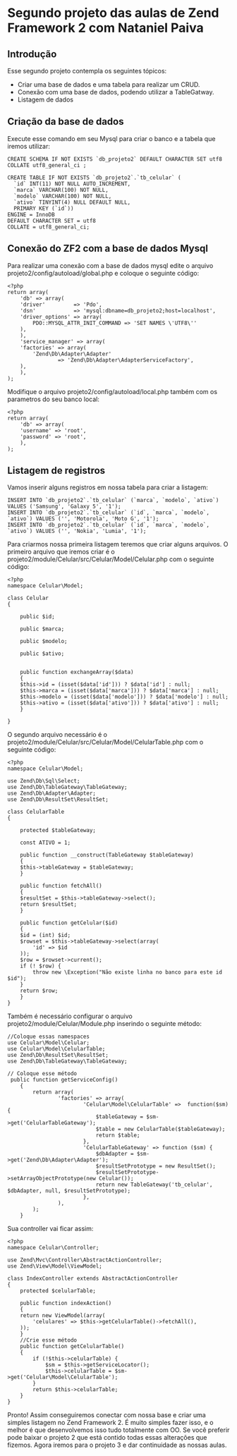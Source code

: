 Segundo projeto das aulas de Zend Framework 2 com Nataniel Paiva
=======================

Introdução
------------

Esse segundo projeto contempla os seguintes tópicos:

* Criar uma base de dados e uma tabela para realizar um CRUD.
* Conexão com uma base de dados, podendo utilizar a TableGatway.
* Listagem de dados



Criação da base de dados
--------------------------

Execute esse comando em seu Mysql para criar o banco e a tabela que iremos utilizar:

	CREATE SCHEMA IF NOT EXISTS `db_projeto2` DEFAULT CHARACTER SET utf8 COLLATE utf8_general_ci ;

	CREATE TABLE IF NOT EXISTS `db_projeto2`.`tb_celular` (
	  `id` INT(11) NOT NULL AUTO_INCREMENT,
	  `marca` VARCHAR(100) NOT NULL,
	  `modelo` VARCHAR(100) NOT NULL,
	  `ativo` TINYINT(4) NULL DEFAULT NULL,
	  PRIMARY KEY (`id`))
	ENGINE = InnoDB
	DEFAULT CHARACTER SET = utf8
	COLLATE = utf8_general_ci;

Conexão do ZF2 com a base de dados Mysql
------------------------------------------

Para realizar uma conexão com a base de dados mysql edite o arquivo projeto2/config/autoload/global.php e coloque o seguinte código:
	
	<?php
	return array(
	    'db' => array(
		'driver'         => 'Pdo',
		'dsn'            => 'mysql:dbname=db_projeto2;host=localhost',
		'driver_options' => array(
		    PDO::MYSQL_ATTR_INIT_COMMAND => 'SET NAMES \'UTF8\''
		),
	    ),
	    'service_manager' => array(
		'factories' => array(
		    'Zend\Db\Adapter\Adapter'
		            => 'Zend\Db\Adapter\AdapterServiceFactory',
		),
	    ),
	);

Modifique o arquivo projeto2/config/autoload/local.php também com os parametros do seu banco local:

	<?php
	return array(
	    'db' => array(
		'username' => 'root',
		'password' => 'root',
	    ),
	);

Listagem de registros
------------------------------------------

Vamos inserir alguns registros em nossa tabela para criar a listagem:

	INSERT INTO `db_projeto2`.`tb_celular` (`marca`, `modelo`, `ativo`) VALUES ('Samsung', 'Galaxy 5', '1');
	INSERT INTO `db_projeto2`.`tb_celular` (`id`, `marca`, `modelo`, `ativo`) VALUES ('', 'Motorola', 'Moto G', '1');
	INSERT INTO `db_projeto2`.`tb_celular` (`id`, `marca`, `modelo`, `ativo`) VALUES ('', 'Nokia', 'Lumia', '1');


Para criarmos nossa primeira listagem teremos que criar alguns arquivos.
O primeiro arquivo que iremos criar é o projeto2/module/Celular/src/Celular/Model/Celular.php com o seguinte código:

	<?php
	namespace Celular\Model;

	class Celular
	{

	    public $id;

	    public $marca;

	    public $modelo;

	    public $ativo;


	    public function exchangeArray($data)
	    {
		$this->id = (isset($data['id'])) ? $data['id'] : null;
		$this->marca = (isset($data['marca'])) ? $data['marca'] : null;
		$this->modelo = (isset($data['modelo'])) ? $data['modelo'] : null;
		$this->ativo = (isset($data['ativo'])) ? $data['ativo'] : null;
	    }

	}

O segundo arquivo necessário é o projeto2/module/Celular/src/Celular/Model/CelularTable.php com o seguinte código:

	<?php
	namespace Celular\Model;

	use Zend\Db\Sql\Select;
	use Zend\Db\TableGateway\TableGateway;
	use Zend\Db\Adapter\Adapter;
	use Zend\Db\ResultSet\ResultSet;

	class CelularTable
	{

	    protected $tableGateway;

	    const ATIVO = 1;

	    public function __construct(TableGateway $tableGateway)
	    {
		$this->tableGateway = $tableGateway;
	    }

	    public function fetchAll()
	    {
		$resultSet = $this->tableGateway->select();
		return $resultSet;
	    }

	    public function getCelular($id)
	    {
		$id = (int) $id;
		$rowset = $this->tableGateway->select(array(
		    'id' => $id
		));
		$row = $rowset->current();
		if (! $row) {
		    throw new \Exception("Não existe linha no banco para este id $id");
		}
		return $row;
	    }
	}

Também é necessário configurar o arquivo projeto2/module/Celular/Module.php inserindo o seguinte método:

	//Coloque essas namespaces
	use Celular\Model\Celular;
	use Celular\Model\CelularTable;
	use Zend\Db\ResultSet\ResultSet;
	use Zend\Db\TableGateway\TableGateway;

	// Coloque esse método
	 public function getServiceConfig()
	    {
	    	return array(
	    			'factories' => array(
	    					'Celular\Model\CelularTable' =>  function($sm) {
	    						$tableGateway = $sm->get('CelularTableGateway');
	    						$table = new CelularTable($tableGateway);
	    						return $table;
	    					},
	    					'CelularTableGateway' => function ($sm) {
	    						$dbAdapter = $sm->get('Zend\Db\Adapter\Adapter');
	    						$resultSetPrototype = new ResultSet();
	    						$resultSetPrototype->setArrayObjectPrototype(new Celular());
	    						return new TableGateway('tb_celular', $dbAdapter, null, $resultSetPrototype);
	    					},
	    			),
	    	);
	    }


Sua controller vai ficar assim:

	<?php
	namespace Celular\Controller;

	use Zend\Mvc\Controller\AbstractActionController;
	use Zend\View\Model\ViewModel;

	class IndexController extends AbstractActionController
	{
	    protected $celularTable;
	    
	    public function indexAction()
	    {
		return new ViewModel(array(
		    'celulares' => $this->getCelularTable()->fetchAll(),
		));
	    }
	    //Crie esse método
	    public function getCelularTable()
	    {
	    	if (!$this->celularTable) {
	    		$sm = $this->getServiceLocator();
	    		$this->celularTable = $sm->get('Celular\Model\CelularTable');
	    	}
	    	return $this->celularTable;
	    }
	}


Pronto! Assim conseguiremos conectar com nossa base e criar uma simples listagem no Zend Framework 2.
É muito simples fazer isso, e o melhor é que desenvolvemos isso tudo totalmente com OO.
Se você preferir pode baixar o projeto 2 que está contido todas essas alterações que fizemos.
Agora iremos para o projeto 3 e dar continuidade as nossas aulas.
















